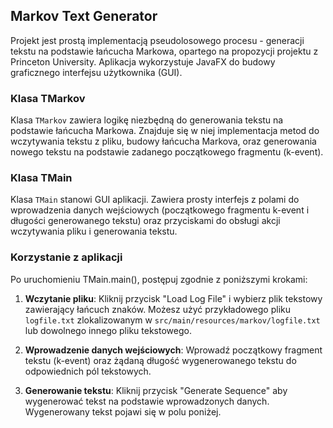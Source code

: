 ## Markov Text Generator

Projekt jest prostą implementacją pseudolosowego procesu - generacji tekstu na podstawie łańcucha Markowa, opartego na propozycji projektu z Princeton University.
Aplikacja wykorzystuje JavaFX do budowy graficznego interfejsu użytkownika (GUI).

### Klasa TMarkov

Klasa `TMarkov` zawiera logikę niezbędną do generowania tekstu na podstawie łańcucha Markowa.
Znajduje się w niej implementacja metod do wczytywania tekstu z pliku, budowy łańcucha Markova, oraz generowania nowego tekstu na podstawie zadanego początkowego fragmentu (k-event).

### Klasa TMain

Klasa `TMain` stanowi GUI aplikacji. Zawiera prosty interfejs z polami do wprowadzenia danych wejściowych (początkowego fragmentu k-event i długości generowanego tekstu) oraz przyciskami do obsługi akcji wczytywania pliku i generowania tekstu.

### Korzystanie z aplikacji

Po uruchomieniu TMain.main(), postępuj zgodnie z poniższymi krokami:

1. **Wczytanie pliku**: Kliknij przycisk "Load Log File" i wybierz plik tekstowy zawierający łańcuch znaków. Możesz użyć przykładowego pliku `logfile.txt` zlokalizowanym w `src/main/resources/markov/logfile.txt` lub dowolnego innego pliku tekstowego.


2. **Wprowadzenie danych wejściowych**: Wprowadź początkowy fragment tekstu (k-event) oraz żądaną długość wygenerowanego tekstu do odpowiednich pól tekstowych.


3. **Generowanie tekstu**: Kliknij przycisk "Generate Sequence" aby wygenerować tekst na podstawie wprowadzonych danych. Wygenerowany tekst pojawi się w polu poniżej.

